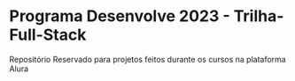 # Programa Desenvolve 2023 - Trilha-Full-Stack
Repositório Reservado para projetos feitos durante os cursos na plataforma Alura 
